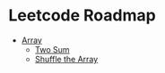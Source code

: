 # Leetcode Roadmap

* [Array](problems.md##array--string)
  + [Two Sum](problems.md#two-sum)
  + [Shuffle the Array](problems.md#shuffle-the-array)
